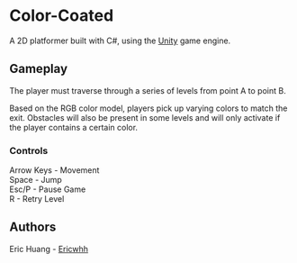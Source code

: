 # Color-Coated
A 2D platformer built with C#, using the [Unity](https://unity.com/) game engine. 

## Gameplay
<p>The player must traverse through a series of levels from point A to point B.</p> 
<p>Based on the RGB color model, players pick up varying colors to match the exit. Obstacles will also be present in some levels and will only activate if the player contains a certain color.</p>

### Controls
Arrow Keys - Movement<br>
Space - Jump<br>
Esc/P - Pause Game<br>
R - Retry Level

## Authors
Eric Huang - [Ericwhh](https://github.com/Ericwhh)

